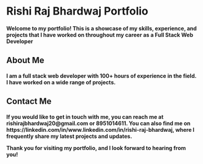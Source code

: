 # Rishi Raj Bhardwaj Portfolio
<h4>Welcome to my portfolio! This is a showcase of my skills, experience, and projects that I have worked on throughout my career as a Full Stack Web Developer<h4/>

## About Me
<h4>I am a full stack web developer with 100+ hours of experience in the field. I have worked on a wide range of projects.</h4>

## Contact Me
<h4>If you would like to get in touch with me, you can reach me at rishirajbhardwaj20@gmail.com or 8951014611. You can also find me on https://linkedin.com/in/www.linkedin.com/in/rishi-raj-bhardwaj, where I frequently share my latest projects and updates.

Thank you for visiting my portfolio, and I look forward to hearing from you!</h4>
